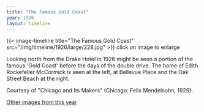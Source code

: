 ```yaml
---
title: "The Famous Gold Coast"
year: 1926
layout: timeline
---
```


{{< image-timeline title="The Famous Gold Coast" src="/img/timeline/1926/large/228.jpg" >}}
click on image to enlarge

Looking north from the Drake Hotel in 1926 might be seen a portion of the famous 'Gold Coast' before the days of the double drive. The home of Edith Rockefeller McCormick is seen at the left, at Bellevue Place and the Oak Street Beach at the right. 

Courtesy of "Chicago and Its Makers" (Chicago: Felix Mendelsohn, 1929).

[Other images from this year](/historical/timeline/1926)